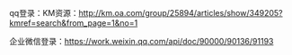 qq登录：KM资源：http://km.oa.com/group/25894/articles/show/349205?kmref=search&from_page=1&no=1

企业微信登录：https://work.weixin.qq.com/api/doc/90000/90136/91193
